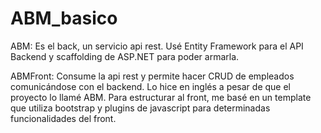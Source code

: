 # ABM_basico

ABM: Es el back, un servicio api rest. Usé Entity Framework para el API Backend y scaffolding de ASP.NET para poder armarla.

ABMFront: Consume la api rest y permite hacer CRUD de empleados comunicándose con el backend. Lo hice en inglés a pesar de que el proyecto lo llamé ABM. Para estructurar al front, me basé en un template que utiliza bootstrap y plugins de javascript para determinadas funcionalidades del front.
